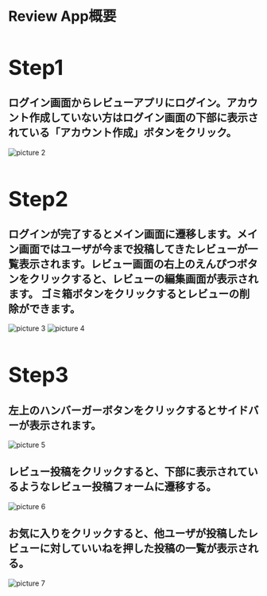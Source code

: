 # Review App概要

## <strong> <h1>Step1 </h1> </strong>

<h2>ログイン画面からレビューアプリにログイン。アカウント作成していない方はログイン画面の下部に表示されている「アカウント作成」ボタンをクリック。</h2>

![picture 2](images/image_1.png)

## <strong> <h1>Step2 </h1></strong>
<h2>ログインが完了するとメイン画面に遷移します。メイン画面ではユーザが今まで投稿してきたレビューが一覧表示されます。レビュー画面の右上のえんぴつボタンをクリックすると、レビューの編集画面が表示されます。
ゴミ箱ボタンをクリックするとレビューの削除ができます。</h2>

![picture 3](images/image_2.png)
![picture 4](images/image_3.png)

## <strong> <h1>Step3</h1> </strong>
<h2>左上のハンバーガーボタンをクリックするとサイドバーが表示されます。</h2>

![picture 5](images/image_4.png)
<h2>レビュー投稿をクリックすると、下部に表示されているようなレビュー投稿フォームに遷移する。</h2>

![picture 6](images/image_5.png)
<h2>お気に入りをクリックすると、他ユーザが投稿したレビューに対していいねを押した投稿の一覧が表示される。</h2>

![picture 7](images/image_6.png)
